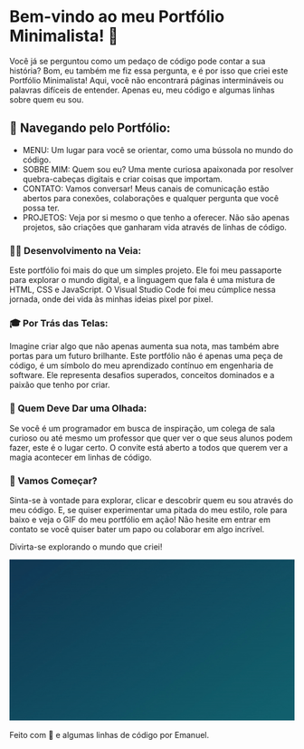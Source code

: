 # Bem-vindo ao meu Portfólio Minimalista! 🚀

Você já se perguntou como um pedaço de código pode contar a sua história? Bom, eu também me fiz essa pergunta, e é por isso que criei este Portfólio Minimalista! Aqui, você não encontrará páginas intermináveis ou palavras difíceis de entender. Apenas eu, meu código e algumas linhas sobre quem eu sou.

## 📂 Navegando pelo Portfólio:

* MENU: Um lugar para você se orientar, como uma bússola no mundo do código.
* SOBRE MIM: Quem sou eu? Uma mente curiosa apaixonada por resolver quebra-cabeças digitais e criar coisas que importam.
* CONTATO: Vamos conversar! Meus canais de comunicação estão abertos para conexões, colaborações e qualquer pergunta que você possa ter.
* PROJETOS: Veja por si mesmo o que tenho a oferecer. Não são apenas projetos, são criações que ganharam vida através de linhas de código.

### 👨‍💻 Desenvolvimento na Veia:

Este portfólio foi mais do que um simples projeto. Ele foi meu passaporte para explorar o mundo digital, e a linguagem que fala é uma mistura de HTML, CSS e JavaScript. O Visual Studio Code foi meu cúmplice nessa jornada, onde dei vida às minhas ideias pixel por pixel.

### 🎓 Por Trás das Telas:

Imagine criar algo que não apenas aumenta sua nota, mas também abre portas para um futuro brilhante. Este portfólio não é apenas uma peça de código, é um símbolo do meu aprendizado contínuo em engenharia de software. Ele representa desafios superados, conceitos dominados e a paixão que tenho por criar.

### 👥 Quem Deve Dar uma Olhada:

Se você é um programador em busca de inspiração, um colega de sala curioso ou até mesmo um professor que quer ver o que seus alunos podem fazer, este é o lugar certo. O convite está aberto a todos que querem ver a magia acontecer em linhas de código.

### 🎉 Vamos Começar?

Sinta-se à vontade para explorar, clicar e descobrir quem eu sou através do meu código. E, se quiser experimentar uma pitada do meu estilo, role para baixo e veja o GIF do meu portfólio em ação! Não hesite em entrar em contato se você quiser bater um papo ou colaborar em algo incrível.

Divirta-se explorando o mundo que criei!
<p align="center">
<img src="/gifPortfolio.gif">
</p>
Feito com 💜 e algumas linhas de código por Emanuel.
